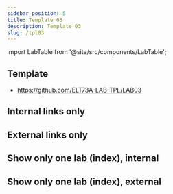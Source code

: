 ```yaml
---
sidebar_position: 5
title: Template 03
description: Template 03
slug: /tpl03
---
```


import LabTable from '@site/src/components/LabTable';

## Template
- https://github.com/ELT73A-LAB-TPL/LAB03



## Internal links only
<LabTable internal={true} />

## External links only
<LabTable internal={false} />

## Show only one lab (index), internal
<LabTable index={3} internal={true} />

## Show only one lab (index), external
<LabTable index={3} internal={false} />